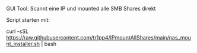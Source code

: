 GUI Tool. 
Scannt eine IP und mounted alle SMB Shares direkt

Script starten mit:

curl -sSL https://raw.githubusercontent.com/tr1pp4/IPmountAllShares/main/nas_mount_installer.sh | bash
